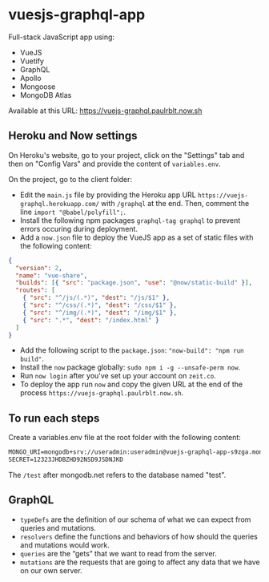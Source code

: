 # vuesjs-graphql-app

Full-stack JavaScript app using:

- VueJS
- Vuetify
- GraphQL
- Apollo
- Mongoose
- MongoDB Atlas

Available at this URL: https://vuejs-graphql.paulrblt.now.sh

## Heroku and Now settings

On Heroku's website, go to your project, click on the "Settings" tab and then on "Config Vars" and provide the content of `variables.env`.

On the project, go to the client folder:

- Edit the `main.js` file by providing the Heroku app URL `https://vuejs-graphql.herokuapp.com/` with `/graphql` at the end. Then, comment the line `import "@babel/polyfill";`.
- Install the following npm packages `graphql-tag graphql` to prevent errors occuring during deployment.
- Add a `now.json` file to deploy the VueJS app as a set of static files with the following content:

```json
{
  "version": 2,
  "name": "vue-share",
  "builds": [{ "src": "package.json", "use": "@now/static-build" }],
  "routes": [
    { "src": "^/js/(.*)", "dest": "/js/$1" },
    { "src": "^/css/(.*)", "dest": "/css/$1" },
    { "src": "^/img/(.*)", "dest": "/img/$1" },
    { "src": ".*", "dest": "/index.html" }
  ]
}
```

- Add the following script to the `package.json`: `"now-build": "npm run build"`.
- Install the `now` package globally: `sudo npm i -g --unsafe-perm now`.
- Run `now login` after you've set up your account on `zeit.co`.
- To deploy the app run `now` and copy the given URL at the end of the process `https://vuejs-graphql.paulrblt.now.sh`.

## To run each steps

Create a variables.env file at the root folder with the following content:

```html
MONGO_URI=mongodb+srv://useradmin:useradmin@vuejs-graphql-app-s9zga.mongodb.net/test?retryWrites=true
SECRET=12323JHDBZHD92NSD9JSDNJKD
```

The `/test` after mongodb.net refers to the database named "test".

## GraphQL

- `typeDefs` are the definition of our schema of what we can expect from queries and mutations.
- `resolvers` define the functions and behaviors of how should the queries and mutations would work.
- `queries` are the “gets” that we want to read from the server.
- `mutations` are the requests that are going to affect any data that we have on our own server.

